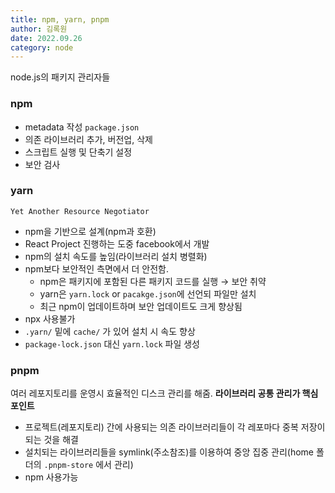 ```yaml
---
title: npm, yarn, pnpm
author: 김록원
date: 2022.09.26
category: node
---
```


node.js의 패키지 관리자들

### npm
- metadata 작성 `package.json`
- 의존 라이브러리 추가, 버전업, 삭제
- 스크립트 실행 및 단축기 설정
- 보안 검사

### yarn
`Yet Another Resource Negotiator`

- npm을 기반으로 설계(npm과 호환)
- React Project 진행하는 도중 facebook에서 개발
- npm의 설치 속도를 높임(라이브러리 설치 병렬화)
- npm보다 보안적인 측면에서 더 안전함.
    - npm은 패키지에 포함된 다른 패키지 코드를 실행 → 보안 취약
    - yarn은 `yarn.lock` or `pacakge.json`에 선언되 파일만 설치
    - 최근 npm이 업데이트하며 보안 업데이트도 크게 향상됨
- npx 사용불가
- `.yarn/` 밑에 `cache/` 가 있어 설치 시 속도 향상
- `package-lock.json` 대신 `yarn.lock` 파일 생성

### pnpm
여러 레포지토리를 운영시 효율적인 디스크 관리를 해줌. **라이브러리 공통 관리가 핵심포인트**

- 프로젝트(레포지토리) 간에 사용되는 의존 라이브러리들이 각 레포마다 중복 저장이되는 것을 해결
- 설치되는 라이브러리들을 symlink(주소참조)를 이용하여 중앙 집중 관리(home 폴더의 `.pnpm-store` 에서 관리)
- npm 사용가능